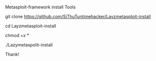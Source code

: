 Metasploit-framework install Tools

git clone https://github.com/SiThuTuntimehacker/Layzmetasploit-install

cd Layzmetasploit-install

chmod +x *

./Lazymetaspolit-install

Thank!

